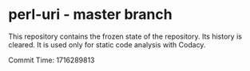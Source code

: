 # perl-uri - master branch

This repository contains the frozen state of the repository.
Its history is cleared. It is used only for static code
analysis with Codacy.

Commit Time: 1716289813